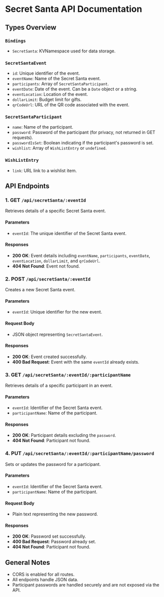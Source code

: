 # Secret Santa API Documentation

## Types Overview
### `Bindings`
- `SecretSanta`: KVNamespace used for data storage.

### `SecretSantaEvent`
- `id`: Unique identifier of the event.
- `eventName`: Name of the Secret Santa event.
- `participants`: Array of `SecretSantaParticipant`.
- `eventDate`: Date of the event. Can be a `Date` object or a string.
- `eventLocation`: Location of the event.
- `dollarLimit`: Budget limit for gifts.
- `qrCodeUrl`: URL of the QR code associated with the event.

### `SecretSantaParticipant`
- `name`: Name of the participant.
- `password`: Password of the participant (for privacy, not returned in GET requests).
- `passwordIsSet`: Boolean indicating if the participant's password is set.
- `wishlist`: Array of `WishListEntry` or `undefined`.

### `WishListEntry`
- `link`: URL link to a wishlist item.

## API Endpoints

### 1. GET `/api/secretSanta/:eventId`
Retrieves details of a specific Secret Santa event.

#### Parameters
- `eventId`: The unique identifier of the Secret Santa event.

#### Responses
- **200 OK**: Event details including `eventName`, `participants`, `eventDate`, `eventLocation`, `dollarLimit`, and `qrCodeUrl`.
- **404 Not Found**: Event not found.

### 2. POST `/api/secretSanta/:eventId`
Creates a new Secret Santa event.

#### Parameters
- `eventId`: Unique identifier for the new event.

#### Request Body
- JSON object representing `SecretSantaEvent`.

#### Responses
- **200 OK**: Event created successfully.
- **400 Bad Request**: Event with the same `eventId` already exists.

### 3. GET `/api/secretSanta/:eventId/:participantName`
Retrieves details of a specific participant in an event.

#### Parameters
- `eventId`: Identifier of the Secret Santa event.
- `participantName`: Name of the participant.

#### Responses
- **200 OK**: Participant details excluding the `password`.
- **404 Not Found**: Participant not found.

### 4. PUT `/api/secretSanta/:eventId/:participantName/password`
Sets or updates the password for a participant.

#### Parameters
- `eventId`: Identifier of the Secret Santa event.
- `participantName`: Name of the participant.

#### Request Body
- Plain text representing the new password.

#### Responses
- **200 OK**: Password set successfully.
- **400 Bad Request**: Password already set.
- **404 Not Found**: Participant not found.

## General Notes
- CORS is enabled for all routes.
- All endpoints handle JSON data.
- Participant passwords are handled securely and are not exposed via the API.
